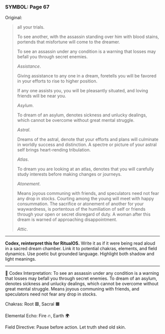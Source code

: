 ### SYMBOL: Page 67

Original:
> all your trials.
> 
> 
> To see another, with the assassin standing over him with blood stains,
> portends that misfortune will come to the dreamer.
> 
> 
> To see an assassin under any condition is a warning that losses
> may befall you through secret enemies.
> 
> 
> _Assistance_.
> 
> 
> Giving assistance to any one in a dream, foretells you will be favored
> in your efforts to rise to higher position.
> 
> 
> If any one assists you, you will be pleasantly situated,
> and loving friends will be near you.
> 
> 
> _Asylum_.
> 
> 
> To dream of an asylum, denotes sickness and unlucky dealings,
> which cannot be overcome without great mental struggle.
> 
> 
> _Astral_.
> 
> 
> Dreams of the astral, denote that your efforts and plans will culminate
> in worldly success and distinction. A spectre or picture of your astral
> self brings heart-rending tribulation.
> 
> 
> _Atlas_.
> 
> 
> To dream you are looking at an atlas, denotes that you will carefully
> study interests before making changes or journeys.
> 
> 
> _Atonement_.
> 
> 
> Means joyous communing with friends, and speculators need not fear any drop
> in stocks. Courting among the young will meet with happy consummation.
> The sacrifice or atonement of another for your waywardness, is portentous
> of the humiliation of self or friends through your open or secret disregard
> of duty. A woman after this dream is warned of approaching disappointment.
> 
> 
> _Attic_.

---

**Codex, reinterpret this for RitualOS.**
Write it as if it were being read aloud in a sacred dream chamber.
Link it to potential chakras, elements, and field dynamics.
Use poetic but grounded language.
Highlight both shadow and light meanings.

---

🔁 Codex Interpretation:
To see an assassin under any condition is a warning that losses may befall you through secret enemies. To dream of an asylum, denotes sickness and unlucky dealings, which cannot be overcome without great mental struggle. Means joyous communing with friends, and speculators need not fear any drop in stocks.

Chakras: Root 🟥, Sacral 🟧

Elemental Echo: Fire 🔥, Earth 🌍

Field Directive: Pause before action. Let truth shed old skin.
